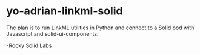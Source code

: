 # yo-adrian-linkml-solid

The plan is to run LinkML utilities in Python and connect to a Solid pod with Javascript and solid-ui-components.

-Rocky Solid Labs
